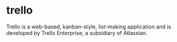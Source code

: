 # trello
Trello is a web-based, kanban-style, list-making application and is developed by Trello Enterprise, a subsidiary of Atlassian. 
